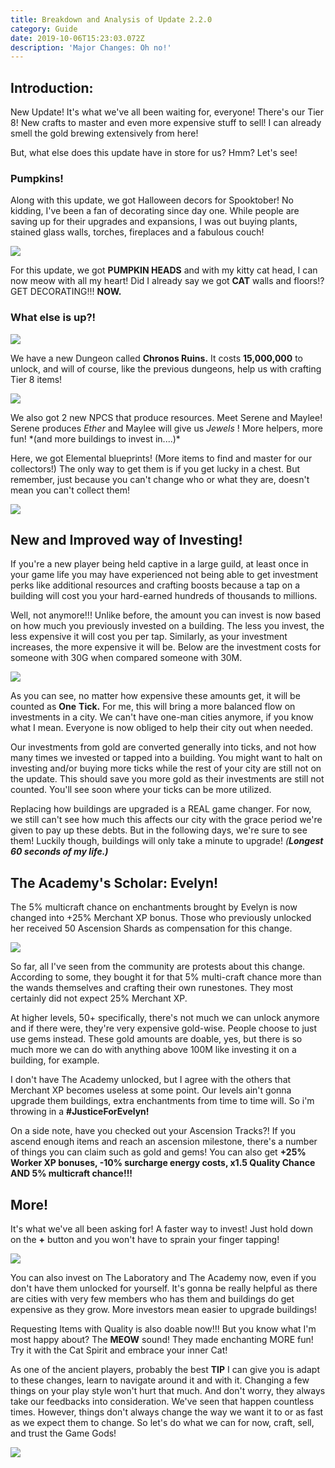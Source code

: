 ```yaml
---
title: Breakdown and Analysis of Update 2.2.0
category: Guide
date: 2019-10-06T15:23:03.072Z
description: 'Major Changes: Oh no!'
---
```

## Introduction:

New Update! It's what we've all been waiting for, everyone! There's our Tier 8! New crafts to master and even more expensive stuff to sell! I can already smell the gold brewing extensively from here!

But, what else does this update have in store for us? Hmm? Let's see!

### Pumpkins!

Along with this update, we got Halloween decors for Spooktober! No kidding, I've been a fan of decorating since day one. While people are saving up for their upgrades and expansions, I was out buying plants, stained glass walls, torches, fireplaces and a fabulous couch!

![](/img/pmpkins.png)

For this update, we got **PUMPKIN HEADS** and with my kitty cat head, I can now meow with all my heart! Did I already say we got **CAT** walls and floors!? GET DECORATING!!! **NOW.**

### What else is up?!

![](/img/unlock.png)

We have a new Dungeon called **Chronos Ruins.** It costs **15,000,000** to unlock, and will of course, like the previous dungeons, help us with crafting Tier 8 items!

![](/img/maylee-serene.png)

We also got 2 new NPCS that produce resources. Meet Serene and Maylee! Serene produces _Ether_ and Maylee will give us _Jewels_ ! More helpers, more fun! \*(and more buildings to invest in....)\*

Here, we got Elemental blueprints! (More items to find and master for our collectors!) The only way to get them is if you get lucky in a chest. But remember, just because you can't change who or what they are, doesn't mean you can't collect them!

![](/img/elementals.png)

## New and Improved way of Investing!

If you're a new player being held captive in a large guild, at least once in your game life you may have experienced not being able to get investment perks like additional resources and crafting boosts because a tap on a building will cost you your hard-earned hundreds of thousands to millions. 

Well, not anymore!!! Unlike before, the amount you can invest is now based on how much you previously invested on a building. The less you invest, the less expensive it will cost you per tap. Similarly, as your investment increases, the more expensive it will be. Below are the investment costs for someone with 30G when compared someone with 30M.

![](/img/tick-compared.png)

As you can see, no matter how expensive these amounts get, it will be counted as **One** **Tick.** For me, this will bring a more balanced flow on investments in a city. We can't have one-man cities anymore, if you know what I mean. Everyone is now obliged to help their city out when needed.

Our investments from gold are converted generally into ticks, and not how many times we invested or tapped into a building. You might want to halt on investing and/or buying more ticks while the rest of your city are still not on the update. This should save you more gold as their investments are still not counted. You'll see soon where your ticks can be more utilized.

Replacing how buildings are upgraded is a REAL game changer. For now, we still can't see how much this affects  our city with the grace period we're given to pay up these debts. But in the following days, we're sure to see them! Luckily though, buildings will only take a minute to upgrade! _(**Longest 60 seconds of my life.)**_

## The Academy's Scholar: Evelyn!

The 5% multicraft chance on enchantments brought by Evelyn is now changed into +25% Merchant XP bonus. Those who previously unlocked her received 50 Ascension Shards as compensation for this change.

![](/img/dsd.png)

So far, all I've seen from the community are protests about this change. According to some, they bought it for that 5% multi-craft chance more than the wands themselves and crafting their own runestones. They most certainly did not expect 25% Merchant XP.

At higher levels, 50+ specifically, there's not much we can unlock anymore and if there were, they're very expensive gold-wise. People choose to just use gems instead. These gold amounts are doable, yes, but there is so much more we can do with anything above 100M like investing it on a building, for example. 

I don't have The Academy unlocked, but I agree with the others that Merchant XP becomes useless at some point. Our levels ain't gonna upgrade them buildings, extra enchantments from time to time will. So i'm throwing in a **#JusticeForEvelyn!**

On a side note, have you checked out your Ascension Tracks?! If you ascend enough items and reach an ascension milestone, there's a number of things you can claim such as gold and gems! You can also get **+25% Worker XP bonuses, -10% surcharge energy costs, x1.5 Quality Chance AND 5% multicraft chance!!!**

## More!

It's what we've all been asking for! A faster way to invest! Just hold down on the **+** button and you won't have to sprain your finger tapping!

![](/img/invest.png)

You can also invest on The Laboratory and The Academy now, even if you don't have them unlocked for yourself. It's gonna be really helpful as there are cities with very few members who has them and buildings do get expensive as they grow. More investors mean easier to upgrade buildings!

Requesting Items with Quality is also doable now!!! But you know what I'm most happy about? The **MEOW** sound! They made enchanting MORE fun! Try it with the Cat Spirit and embrace your inner Cat!

As one of the ancient players, probably the best **TIP** I can give you is adapt to these changes, learn to navigate around it and with it. Changing a few things on your play style won't hurt that much. And don't worry, they always take our feedbacks into consideration. We've seen that happen countless times. However, things don't always change the way we want it to or as fast as we expect them to change. So let's do what we can for now, craft, sell, and trust the Game Gods!

![](/img/angela-endtag.png)
